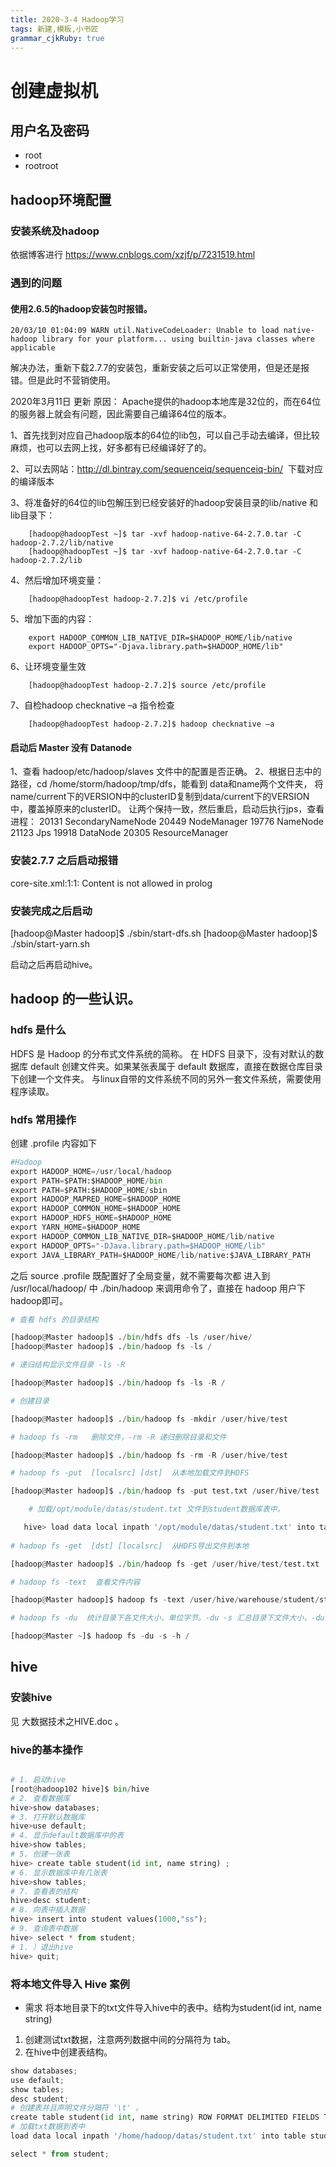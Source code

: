 ```yaml
---
title: 2020-3-4 Hadoop学习
tags: 新建,模板,小书匠
grammar_cjkRuby: true
---
```



# 创建虚拟机
## 用户名及密码

- root
- rootroot

## hadoop环境配置

### 安装系统及hadoop

依据博客进行  https://www.cnblogs.com/xzjf/p/7231519.html

### 遇到的问题

#### 使用2.6.5的hadoop安装包时报错。
``` 
20/03/10 01:04:09 WARN util.NativeCodeLoader: Unable to load native-hadoop library for your platform... using builtin-java classes where applicable
```

解决办法，重新下载2.7.7的安装包，重新安装之后可以正常使用，但是还是报错。但是此时不营销使用。

2020年3月11日 更新
原因：
Apache提供的hadoop本地库是32位的，而在64位的服务器上就会有问题，因此需要自己编译64位的版本。

1、首先找到对应自己hadoop版本的64位的lib包，可以自己手动去编译，但比较麻烦，也可以去网上找，好多都有已经编译好了的。

2、可以去网站：http://dl.bintray.com/sequenceiq/sequenceiq-bin/  下载对应的编译版本

3、将准备好的64位的lib包解压到已经安装好的hadoop安装目录的lib/native 和 lib目录下：

		[hadoop@hadoopTest ~]$ tar -xvf hadoop-native-64-2.7.0.tar -C hadoop-2.7.2/lib/native
		[hadoop@hadoopTest ~]$ tar -xvf hadoop-native-64-2.7.0.tar -C hadoop-2.7.2/lib
		
4、然后增加环境变量：

		[hadoop@hadoopTest hadoop-2.7.2]$ vi /etc/profile
		
5、增加下面的内容：

		export HADOOP_COMMON_LIB_NATIVE_DIR=$HADOOP_HOME/lib/native
		export HADOOP_OPTS="-Djava.library.path=$HADOOP_HOME/lib"
6、让环境变量生效

		[hadoop@hadoopTest hadoop-2.7.2]$ source /etc/profile
7、自检hadoop checknative –a 指令检查

		[hadoop@hadoopTest hadoop-2.7.2]$ hadoop checknative –a

#### 启动后 Master 没有 Datanode

1、查看 hadoop/etc/hadoop/slaves 文件中的配置是否正确。
2、根据日志中的路径，cd /home/storm/hadoop/tmp/dfs，能看到 data和name两个文件夹， 将name/current下的VERSION中的clusterID复制到data/current下的VERSION中，覆盖掉原来的clusterID。 让两个保持一致，然后重启，启动后执行jps，查看进程： 20131 SecondaryNameNode 20449 NodeManager 19776 NameNode 21123 Jps 19918 DataNode 20305 ResourceManager

### 安装2.7.7 之后启动报错

 core-site.xml:1:1: Content is not allowed in prolog
 
 ### 安装完成之后启动
 
 [hadoop@Master hadoop]$ ./sbin/start-dfs.sh
[hadoop@Master hadoop]$ ./sbin/start-yarn.sh

启动之后再启动hive。
 
 ## hadoop 的一些认识。
 
 ### hdfs 是什么
 
 HDFS 是 Hadoop 的分布式文件系统的简称。
 在 HDFS 目录下，没有对默认的数据库 default 创建文件夹。如果某张表属于 default 数据库，直接在数据仓库目录下创建一个文件夹。
 与linux自带的文件系统不同的另外一套文件系统，需要使用程序读取。
 
 ### hdfs 常用操作
 
 创建 .profile  内容如下
 ``` python
 #Hadoop
export HADOOP_HOME=/usr/local/hadoop
export PATH=$PATH:$HADOOP_HOME/bin
export PATH=$PATH:$HADOOP_HOME/sbin
export HADOOP_MAPRED_HOME=$HADOOP_HOME
export HADOOP_COMMON_HOME=$HADOOP_HOME
export HADOOP_HDFS_HOME=$HADOOP_HOME
export YARN_HOME=$HADOOP_HOME
export HADOOP_COMMON_LIB_NATIVE_DIR=$HADOOP_HOME/lib/native
export HADOOP_OPTS="-DJava.library.path=$HADOOP_HOME/lib"
export JAVA_LIBRARY_PATH=$HADOOP_HOME/lib/native:$JAVA_LIBRARY_PATH

 ```
 之后 source .profile 既配置好了全局变量，就不需要每次都 进入到 /usr/local/hadoop/ 中 ./bin/hadoop 来调用命令了，直接在 hadoop 用户下  hadoop即可。
 ``` python
 # 查看 hdfs 的目录结构
 
[hadoop@Master hadoop]$ ./bin/hdfs dfs -ls /user/hive/
[hadoop@Master hadoop]$ ./bin/hadoop fs -ls /

# 递归结构显示文件目录 -ls -R

[hadoop@Master hadoop]$ ./bin/hadoop fs -ls -R /

# 创建目录

[hadoop@Master hadoop]$ ./bin/hadoop fs -mkdir /user/hive/test

# hadoop fs -rm   删除文件，-rm -R 递归删除目录和文件

 [hadoop@Master hadoop]$ ./bin/hadoop fs -rm -R /user/hive/test
 
 # hadoop fs -put  [localsrc] [dst]  从本地加载文件到HDFS
 
 [hadoop@Master hadoop]$ ./bin/hadoop fs -put test.txt /user/hive/test
 
	 # 加载/opt/module/datas/student.txt 文件到student数据库表中。
 
	hive> load data local inpath '/opt/module/datas/student.txt' into table student;
	
# hadoop fs -get  [dst] [localsrc]  从HDFS导出文件到本地

 [hadoop@Master hadoop]$ ./bin/hadoop fs -get /user/hive/test/test.txt

# hadoop fs -text  查看文件内容

[hadoop@Master hadoop]$ hadoop fs -text /user/hive/warehouse/student/student.txt

# hadoop fs -du  统计目录下各文件大小，单位字节。-du -s 汇总目录下文件大小，-du -h 显示单位

[hadoop@Master ~]$ hadoop fs -du -s -h /

 
 ```
 
 ## hive
 
 ### 安装hive
 
 见 大数据技术之HIVE.doc 。
 
 ### hive的基本操作
  
``` python

# 1. 启动hive
[root@hadoop102 hive]$ bin/hive
# 2. 查看数据库
hive>show databases;
# 3. 打开默认数据库
hive>use default;
# 4. 显示default数据库中的表
hive>show tables;
# 5. 创建一张表
hive> create table student(id int, name string) ;
# 6. 显示数据库中有几张表
hive>show tables;
# 7. 查看表的结构
hive>desc student;
# 8. 向表中插入数据
hive> insert into student values(1000,"ss");
# 9. 查询表中数据
hive> select * from student;
# 1. ）退出hive
hive> quit;

```

### 将本地文件导入 Hive 案例

- 需求 将本地目录下的txt文件导入hive中的表中。结构为student(id int, name string)

1. 创建测试txt数据，注意两列数据中间的分隔符为 tab。
2. 在hive中创建表结构。
``` python
show databases;
use default;
show tables;
desc student;
# 创建表并且声明文件分隔符 '\t' 。
create table student(id int, name string) ROW FORMAT DELIMITED FIELDS TERMINATED BY '\t';
# 加载txt数据到表中
load data local inpath '/home/hadoop/datas/student.txt' into table student;

select * from student;

```
